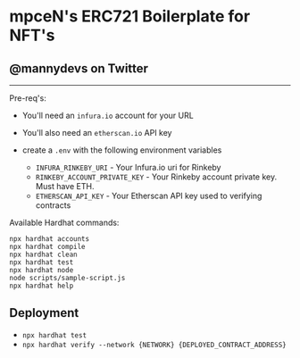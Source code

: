 # mpceN's ERC721 Boilerplate for NFT's

## @mannydevs on Twitter

---

Pre-req's:

-   You'll need an `infura.io` account for your URL
-   You'll also need an `etherscan.io` API key

-   create a `.env` with the following environment variables
    -   `INFURA_RINKEBY_URI` - Your Infura.io uri for Rinkeby
    -   `RINKEBY_ACCOUNT_PRIVATE_KEY` - Your Rinkeby account private key. Must have ETH.
    -   `ETHERSCAN_API_KEY` - Your Etherscan API key used to verifying contracts

Available Hardhat commands:

```shell
npx hardhat accounts
npx hardhat compile
npx hardhat clean
npx hardhat test
npx hardhat node
node scripts/sample-script.js
npx hardhat help
```

## Deployment

-   `npx hardhat test`
-   `npx hardhat verify --network {NETWORK} {DEPLOYED_CONTRACT_ADDRESS}`
